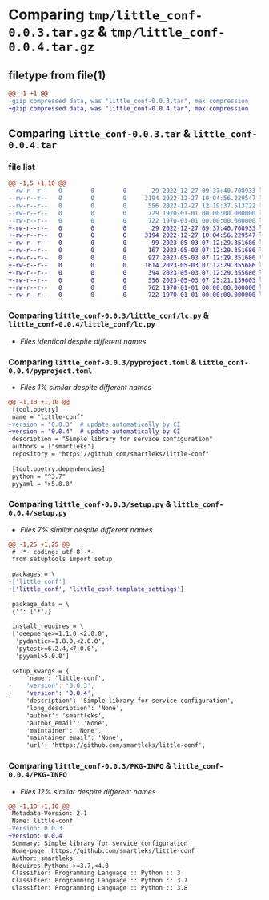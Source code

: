 # Comparing `tmp/little_conf-0.0.3.tar.gz` & `tmp/little_conf-0.0.4.tar.gz`

## filetype from file(1)

```diff
@@ -1 +1 @@
-gzip compressed data, was "little_conf-0.0.3.tar", max compression
+gzip compressed data, was "little_conf-0.0.4.tar", max compression
```

## Comparing `little_conf-0.0.3.tar` & `little_conf-0.0.4.tar`

### file list

```diff
@@ -1,5 +1,10 @@
--rw-r--r--   0        0        0       29 2022-12-27 09:37:40.708933 little_conf-0.0.3/little_conf/__init__.py
--rw-r--r--   0        0        0     3194 2022-12-27 10:04:56.229547 little_conf-0.0.3/little_conf/lc.py
--rw-r--r--   0        0        0      556 2022-12-27 12:19:37.513722 little_conf-0.0.3/pyproject.toml
--rw-r--r--   0        0        0      729 1970-01-01 00:00:00.000000 little_conf-0.0.3/setup.py
--rw-r--r--   0        0        0      722 1970-01-01 00:00:00.000000 little_conf-0.0.3/PKG-INFO
+-rw-r--r--   0        0        0       29 2022-12-27 09:37:40.708933 little_conf-0.0.4/little_conf/__init__.py
+-rw-r--r--   0        0        0     3194 2022-12-27 10:04:56.229547 little_conf-0.0.4/little_conf/lc.py
+-rw-r--r--   0        0        0       99 2023-05-03 07:12:29.351686 little_conf-0.0.4/little_conf/template_settings/__init__.py
+-rw-r--r--   0        0        0      167 2023-05-03 07:12:29.351686 little_conf-0.0.4/little_conf/template_settings/base.py
+-rw-r--r--   0        0        0      927 2023-05-03 07:12:29.351686 little_conf-0.0.4/little_conf/template_settings/database.py
+-rw-r--r--   0        0        0     1614 2023-05-03 07:12:29.355686 little_conf-0.0.4/little_conf/template_settings/redis.py
+-rw-r--r--   0        0        0      394 2023-05-03 07:12:29.355686 little_conf-0.0.4/little_conf/template_settings/s3.py
+-rw-r--r--   0        0        0      556 2023-05-03 07:25:21.139603 little_conf-0.0.4/pyproject.toml
+-rw-r--r--   0        0        0      762 1970-01-01 00:00:00.000000 little_conf-0.0.4/setup.py
+-rw-r--r--   0        0        0      722 1970-01-01 00:00:00.000000 little_conf-0.0.4/PKG-INFO
```

### Comparing `little_conf-0.0.3/little_conf/lc.py` & `little_conf-0.0.4/little_conf/lc.py`

 * *Files identical despite different names*

### Comparing `little_conf-0.0.3/pyproject.toml` & `little_conf-0.0.4/pyproject.toml`

 * *Files 1% similar despite different names*

```diff
@@ -1,10 +1,10 @@
 [tool.poetry]
 name = "little-conf"
-version = "0.0.3"  # update automatically by CI
+version = "0.0.4"  # update automatically by CI
 description = "Simple library for service configuration"
 authors = ["smartleks"]
 repository = "https://github.com/smartleks/little-conf"
 
 [tool.poetry.dependencies]
 python = "^3.7"
 pyyaml = ">5.0.0"
```

### Comparing `little_conf-0.0.3/setup.py` & `little_conf-0.0.4/setup.py`

 * *Files 7% similar despite different names*

```diff
@@ -1,25 +1,25 @@
 # -*- coding: utf-8 -*-
 from setuptools import setup
 
 packages = \
-['little_conf']
+['little_conf', 'little_conf.template_settings']
 
 package_data = \
 {'': ['*']}
 
 install_requires = \
 ['deepmerge>=1.1.0,<2.0.0',
  'pydantic>=1.8.0,<2.0.0',
  'pytest>=6.2.4,<7.0.0',
  'pyyaml>5.0.0']
 
 setup_kwargs = {
     'name': 'little-conf',
-    'version': '0.0.3',
+    'version': '0.0.4',
     'description': 'Simple library for service configuration',
     'long_description': 'None',
     'author': 'smartleks',
     'author_email': 'None',
     'maintainer': 'None',
     'maintainer_email': 'None',
     'url': 'https://github.com/smartleks/little-conf',
```

### Comparing `little_conf-0.0.3/PKG-INFO` & `little_conf-0.0.4/PKG-INFO`

 * *Files 12% similar despite different names*

```diff
@@ -1,10 +1,10 @@
 Metadata-Version: 2.1
 Name: little-conf
-Version: 0.0.3
+Version: 0.0.4
 Summary: Simple library for service configuration
 Home-page: https://github.com/smartleks/little-conf
 Author: smartleks
 Requires-Python: >=3.7,<4.0
 Classifier: Programming Language :: Python :: 3
 Classifier: Programming Language :: Python :: 3.7
 Classifier: Programming Language :: Python :: 3.8
```

